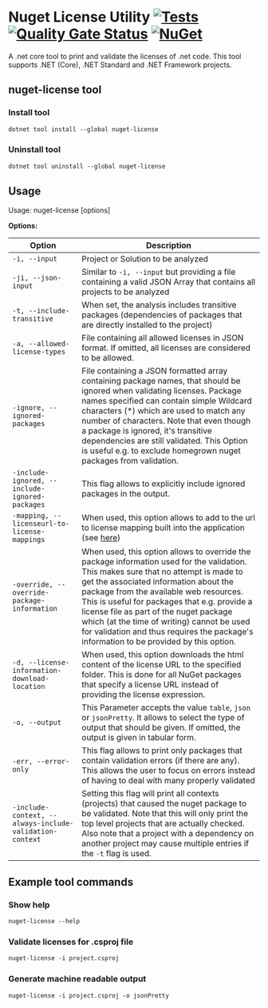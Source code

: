 # Nuget License Utility [![Tests](https://github.com/sensslen/nuget-license/actions/workflows/action.yml/badge.svg)](https://github.com/sensslen/nuget-license/actions/workflows/action.yml) [![Quality Gate Status](https://sonarcloud.io/api/project_badges/measure?project=sensslen_nuget-license&metric=alert_status)](https://sonarcloud.io/summary/new_code?id=sensslen_nuget-license) [![NuGet](https://img.shields.io/nuget/v/nuget-license.svg)](https://www.nuget.org/packages/nuget-license)

A .net core tool to print and validate the licenses of .net code. This tool supports .NET (Core), .NET Standard and .NET Framework projects.

## nuget-license tool

### Install tool

```ps
dotnet tool install --global nuget-license

```

### Uninstall tool

```ps
dotnet tool uninstall --global nuget-license
```

## Usage

Usage: nuget-license [options]

**Options:**

| Option | Description               |
| ------ | ------------------------- |
| `-i, --input` | Project or Solution to be analyzed |
| `-ji, --json-input` | Similar to `-i, --input` but providing a file containing a valid JSON Array that contains all projects to be analyzed |
| `-t, --include-transitive` | When set, the analysis includes transitive packages (dependencies of packages that are directly installed to the project) |
| `-a, --allowed-license-types` | File containing all allowed licenses in JSON format. If omitted, all licenses are considered to be allowed. |
| `-ignore, --ignored-packages` | File containing a JSON formatted array containing package names, that should be ignored when validating licenses. Package names specified can contain simple Wildcard characters (*) which are used to match any number of characters. Note that even though a package is ignored, it's transitive dependencies are still validated. This Option is useful e.g. to exclude homegrown nuget packages from validation. |
| `-include-ignored, --include-ignored-packages` | This flag allows to explicitly include ignored packages in the output. |
| `-mapping, --licenseurl-to-license-mappings` | When used, this option allows to add to the url to license mapping built into the application (see [here](src/NuGetUtility/LicenseValidator/UrlToLicenseMapping.cs)) |
| `-override, --override-package-information` | When used, this option allows to override the package information used for the validation. This makes sure that no attempt is made to get the associated information about the package from the available web resources. This is useful for packages that e.g. provide a license file as part of the nuget package which (at the time of writing) cannot be used for validation and thus requires the package's information to be provided by this option. |
| `-d, --license-information-download-location` | When used, this option downloads the html content of the license URL to the specified folder. This is done for all NuGet packages that specify a license URL instead of providing the license expression. |
| `-o, --output` | This Parameter accepts the value `table`, `json` or `jsonPretty`. It allows to select the type of output that should be given. If omitted, the output is given in tabular form. |
| `-err, --error-only` | This flag allows to print only packages that contain validation errors (if there are any). This allows the user to focus on errors instead of having to deal with many properly validated |
| `-include-context, --always-include-validation-context` | Setting this flag will print all contexts (projects) that caused the nuget package to be validated. Note that this will only print the top level projects that are actually checked. Also note that a project with a dependency on another project may cause multiple entries if the `-t` flag is used. |

## Example tool commands

### Show help

```ps
nuget-license --help
```

### Validate licenses for .csproj file

```ps
nuget-license -i project.csproj
```

### Generate machine readable output

```ps
nuget-license -i project.csproj -o jsonPretty
```